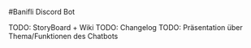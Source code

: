 #Banifli Discord Bot

TODO: StoryBoard + Wiki
TODO: Changelog
TODO: Präsentation über Thema/Funktionen des Chatbots
